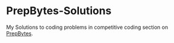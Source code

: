 # PrepBytes-Solutions

My Solutions to coding problems in competitive coding section on [PrepBytes](https://mycode.prepbytes.com/).
